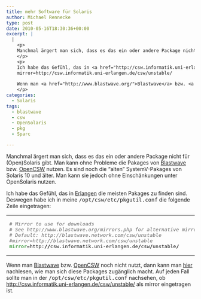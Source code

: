 ```yaml
---
title: mehr Software für Solaris
author: Michael Rennecke
type: post
date: 2010-05-16T18:30:36+00:00
excerpt: |
  |
    <p>
    Manchmal ärgert man sich, dass es das ein oder andere Package nicht für (Open)Solaris gibt. Man kann ohne Probleme die Pakages von <a href="http://www.blastwave.org/">Blastwave</a> bzw. <a href="http://www.opencsw.org/">OpenCSW</a> nutzen. Es sind noch die "alten" SystemV-Pakages von Solaris 10 und älter. Man kann sie jedoch ohne Einschänkungen unter OpenSolaris nutzen.
    </p>
    <p>
    Ich habe das Gefühl, das in <a href="http://csw.informatik.uni-erlangen.de/csw">Erlangen</a> die meisten Pakages zu finden sind. Deswegen habe ich in meine <tt>/opt/csw/etc/pkgutil.conf</tt> die folgende Zeile eingetragen:
    mirror=http://csw.informatik.uni-erlangen.de/csw/unstable/
    
    Wenn man <a href="http://www.blastwave.org/">Blastwave</a> bzw. <a href="http://www.opencsw.org/">OpenCSW</a> noch nicht nutzt, dann kann man <a href="http://csw.informatik.uni-erlangen.de/csw/README">hier</a> nachlesen, wie man sich diese Packages zugänglich macht. Auf jeden Fall sollte man in der  <tt>/opt/csw/etc/pkgutil.conf</tt> nachsehen, ob <a href="http://csw.informatik.uni-erlangen.de/csw/unstable/">http://csw.informatik.uni-erlangen.de/csw/unstable/</a> als mirror eingetragen ist.
    </p>
categories:
  - Solaris
tags:
  - blastwave
  - csw
  - OpenSolaris
  - pkg
  - Sparc

---
```

Manchmal ärgert man sich, dass es das ein oder andere Package nicht für (Open)Solaris gibt. Man kann ohne Probleme die Pakages von [Blastwave][1] bzw. [OpenCSW][2] nutzen. Es sind noch die &#8220;alten&#8221; SystemV-Pakages von Solaris 10 und älter. Man kann sie jedoch ohne Einschänkungen unter OpenSolaris nutzen. 

Ich habe das Gefühl, das in [Erlangen][3] die meisten Pakages zu finden sind. Deswegen habe ich in meine <tt>/opt/csw/etc/pkgutil.conf</tt> die folgende Zeile eingetragen:

<div class="wp_syntax">
  <table>
    <tr>
      <td class="code">
        <pre class="bash" style="font-family:monospace;"><span style="color: #666666; font-style: italic;"># Mirror to use for downloads</span>
<span style="color: #666666; font-style: italic;"># See http://www.blastwave.org/mirrors.php for alternative mirrors</span>
<span style="color: #666666; font-style: italic;"># Default: http://blastwave.network.com/csw/unstable</span>
<span style="color: #666666; font-style: italic;">#mirror=http://blastwave.network.com/csw/unstable</span>
<span style="color: #007800;">mirror</span>=http:<span style="color: #000000; font-weight: bold;">//</span>csw.informatik.uni-erlangen.de<span style="color: #000000; font-weight: bold;">/</span>csw<span style="color: #000000; font-weight: bold;">/</span>unstable<span style="color: #000000; font-weight: bold;">/</span></pre>
      </td>
    </tr>
  </table>
</div>

Wenn man [Blastwave][1] bzw. [OpenCSW][2] noch nicht nutzt, dann kann man [hier][4] nachlesen, wie man sich diese Packages zugänglich macht. Auf jeden Fall sollte man in der <tt>/opt/csw/etc/pkgutil.conf</tt> nachsehen, ob <http://csw.informatik.uni-erlangen.de/csw/unstable/> als mirror eingetragen ist.

 [1]: http://www.blastwave.org/
 [2]: http://www.opencsw.org/
 [3]: http://csw.informatik.uni-erlangen.de/csw
 [4]: http://csw.informatik.uni-erlangen.de/csw/README